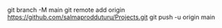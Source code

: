 git branch -M main
git remote add origin https://github.com/salmaprodduturu/Projects.git
git push -u origin main
